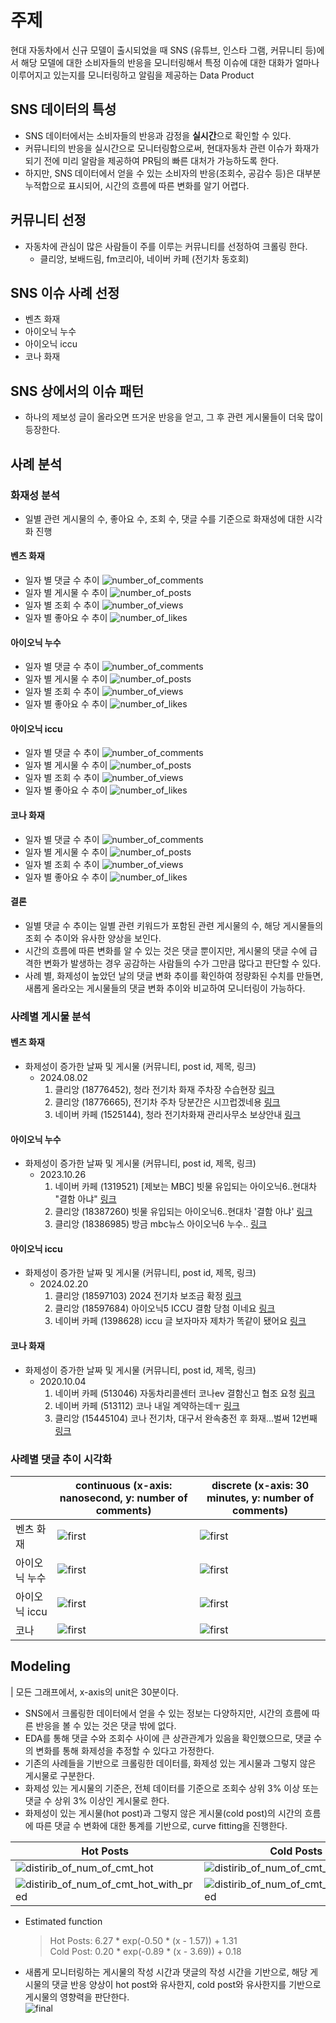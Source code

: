 # 주제
현대 자동차에서 신규 모델이 출시되었을 때 SNS (유튜브, 인스타 그램, 커뮤니티 등)에서 해당 모델에 대한 소비자들의 반응을 모니터링해서 특정 이슈에 대한 대화가 얼마나 이루어지고 있는지를 모니터링하고 알림을 제공하는 Data Product

## SNS 데이터의 특성
- SNS 데이터에서는 소비자들의 반응과 감정을 **실시간**으로 확인할 수 있다.
- 커뮤니티의 반응을 실시간으로 모니터링함으로써, 현대자동차 관련 이슈가 화재가 되기 전에 미리 알람을 제공하여 PR팀의 빠른 대처가 가능하도록 한다. 
- 하지만, SNS 데이터에서 얻을 수 있는 소비자의 반응(조회수, 공감수 등)은 대부분 누적합으로 표시되어, 시간의 흐름에 따른 변화를 알기 어렵다.

## 커뮤니티 선정
- 자동차에 관심이 많은 사람들이 주를 이루는 커뮤니티를 선정하여 크롤링 한다.
    - 클리앙, 보배드림, fm코리아, 네이버 카페 (전기차 동호회)

## SNS 이슈 사례 선정
- 벤츠 화재
- 아이오닉 누수
- 아이오닉 iccu
- 코나 화재

## SNS 상에서의 이슈 패턴
- 하나의 제보성 글이 올라오면 뜨거운 반응을 얻고, 그 후 관련 게시물들이 더욱 많이 등장한다.

## 사례 분석
### 화재성 분석
- 일별 관련 게시물의 수, 좋아요 수, 조회 수, 댓글 수를 기준으로 화재성에 대한 시각화 진행

#### 벤츠 화재
- 일자 별 댓글 수 추이
![number_of_comments](https://github.com/user-attachments/assets/b27bb594-9bde-46f7-8e9e-0d13524bc6c6)
- 일자 별 게시물 수 추이
![number_of_posts](https://github.com/user-attachments/assets/5612b55e-610f-41ef-bb69-40e54a3a2c37)
- 일자 별 조회 수 추이
![number_of_views](https://github.com/user-attachments/assets/989892a0-170d-4282-9bff-94bb2817e0bc)
- 일자 별 좋아요 수 추이
![number_of_likes](https://github.com/user-attachments/assets/537518eb-4f9e-4c7d-adab-3edfd7cd21de)

#### 아이오닉 누수
- 일자 별 댓글 수 추이
![number_of_comments](https://github.com/user-attachments/assets/a2e777d1-09e4-447e-adc4-4a9aea0f2ad5)
- 일자 별 게시물 수 추이
![number_of_posts](https://github.com/user-attachments/assets/37507730-b4cb-4216-be59-af2d5e67e2f3)
- 일자 별 조회 수 추이
![number_of_views](https://github.com/user-attachments/assets/6cfebae4-3488-4e76-b033-14c5483debbd)
- 일자 별 좋아요 수 추이
![number_of_likes](https://github.com/user-attachments/assets/66fe35a2-0cfa-458c-bd6d-f1f076fa0d3b)

#### 아이오닉 iccu
- 일자 별 댓글 수 추이
![number_of_comments](https://github.com/user-attachments/assets/1dedb9e1-e914-4530-8997-1e337b96a45f)
- 일자 별 게시물 수 추이
![number_of_posts](https://github.com/user-attachments/assets/2000a0f2-1de2-40e0-8d33-44750283e2b3)
- 일자 별 조회 수 추이
![number_of_views](https://github.com/user-attachments/assets/4b125dc2-c34d-418c-a851-fe35cd506354)
- 일자 별 좋아요 수 추이
![number_of_likes](https://github.com/user-attachments/assets/b74dcf6c-4679-4f65-82bb-09b6b6ab0363)

#### 코나 화재
- 일자 별 댓글 수 추이
![number_of_comments](https://github.com/user-attachments/assets/0660b99a-65e9-4225-8be6-2217aa2f5b03)
- 일자 별 게시물 수 추이
![number_of_posts](https://github.com/user-attachments/assets/04707d75-19d9-4c4a-bd31-ca8b362225ab)
- 일자 별 조회 수 추이
![number_of_views](https://github.com/user-attachments/assets/4a8ce368-5ab8-4de7-8380-38ee9dfb153f)
- 일자 별 좋아요 수 추이
![number_of_likes](https://github.com/user-attachments/assets/cb8bbe2c-0d8f-4011-b877-56505f6cf6eb)

#### 결론
- 일별 댓글 수 추이는 일별 관련 키워드가 포함된 관련 게시물의 수, 해당 게시물들의 조회 수 추이와 유사한 양상을 보인다.
- 시간의 흐름에 따른 변화를 알 수 있는 것은 댓글 뿐이지만, 게시물의 댓글 수에 급격한 변화가 발생하는 경우 공감하는 사람들의 수가 그만큼 많다고 판단할 수 있다.
- 사례 별, 화제성이 높았던 날의 댓글 변화 추이를 확인하여 정량화된 수치를 만들면, 새롭게 올라오는 게시물들의 댓글 변화 추이와 비교하여 모니터링이 가능하다.

### 사례별 게시물 분석
#### 벤츠 화재
- 화제성이 증가한 날짜 및 게시물 (커뮤니티, post id, 제목, 링크)
    - 2024.08.02 
        1. 클리앙 (18776452), 청라 전기차 화재 주차장 수습현장 [링크](https://www.clien.net/service/board/cm_car/18776452?combine=true&q=%EB%B2%A4%EC%B8%A0+%ED%99%94%EC%9E%AC&p=3&sort=recency&boardCd=&isBoard=false)
        2. 클리앙 (18776665), 전기차 주차 당분간은 시끄럽겠네용 [링크](https://www.clien.net/service/board/cm_car/18776665?combine=true&q=%EB%B2%A4%EC%B8%A0+%ED%99%94%EC%9E%AC&p=3&sort=recency&boardCd=&isBoard=false)
        3. 네이버 카페 (1525144), 청라 전기차화재 관리사무소 보상안내 [링크](https://cafe.naver.com/ca-fe/ArticleRead.nhn?clubid=21771803&page=16&userDisplay=50&inCafeSearch=true&searchBy=0&query=%EB%B2%A4%EC%B8%A0+%ED%99%94%EC%9E%AC&includeAll=&exclude=&include=&exact=&searchdate=2024-08-012024-08-30&media=0&sortBy=date&articleid=1525144&referrerAllArticles=true)
    
#### 아이오닉 누수
- 화제성이 증가한 날짜 및 게시물 (커뮤니티, post id, 제목, 링크)
    - 2023.10.26
        1. 네이버 카페 (1319521) [제보는 MBC] 빗물 유입되는 아이오닉6‥현대차 "결함 아냐" [링크](https://cafe.naver.com/ca-fe/ArticleRead.nhn?clubid=21771803&page=4&userDisplay=50&inCafeSearch=true&searchBy=0&query=%EC%95%84%EC%9D%B4%EC%98%A4%EB%8B%89+%EB%88%84%EC%88%98&includeAll=&exclude=&include=&exact=&searchdate=2023-08-312024-02-29&media=0&sortBy=date&articleid=1319521&referrerAllArticles=true)
        2. 클리앙 (18387260) 빗물 유입되는 아이오닉6‥현대차 '결함 아냐' [링크](https://www.clien.net/service/board/park/18387260?combine=true&q=%EC%95%84%EC%9D%B4%EC%98%A4%EB%8B%89+%EB%88%84%EC%88%98&p=1&sort=recency&boardCd=&isBoard=false)
        3. 클리앙 (18386985) 방금 mbc뉴스 아이오닉6 누수.. [링크](https://www.clien.net/service/board/park/18386985?combine=true&q=%EC%95%84%EC%9D%B4%EC%98%A4%EB%8B%89+%EB%88%84%EC%88%98&p=1&sort=recency&boardCd=&isBoard=false)

#### 아이오닉 iccu
- 화제성이 증가한 날짜 및 게시물 (커뮤니티, post id, 제목, 링크)
    - 2024.02.20
        1. 클리앙 (18597103) 2024 전기차 보조금 확정 [링크](https://www.clien.net/service/board/park/18597103?combine=true&q=%EC%95%84%EC%9D%B4%EC%98%A4%EB%8B%89+iccu&p=8&sort=recency&boardCd=&isBoard=false)
        2. 클리앙 (18597684) 아이오닉5 ICCU 결함 당첨 이네요 [링크](https://www.clien.net/service/board/cm_car/18597684?combine=true&q=%EC%95%84%EC%9D%B4%EC%98%A4%EB%8B%89+iccu&p=7&sort=recency&boardCd=&isBoard=false)
        3. 네이버 카페 (1398628) iccu 글 보자마자 제차가 똑같이 됐어요 [링크](https://cafe.naver.com/ca-fe/ArticleRead.nhn?clubid=21771803&page=2&userDisplay=50&inCafeSearch=true&searchBy=0&query=%EC%95%84%EC%9D%B4%EC%98%A4%EB%8B%89+iccu&includeAll=&exclude=&include=&exact=&searchdate=2023-08-312024-02-29&media=0&sortBy=date&articleid=1398628&referrerAllArticles=true)

#### 코나 화재
- 화제성이 증가한 날짜 및 게시물 (커뮤니티, post id, 제목, 링크)
    - 2020.10.04
        1. 네이버 카페 (513046) 자동차리콜센터 코나ev 결함신고 협조 요청 [링크](https://cafe.naver.com/ca-fe/ArticleRead.nhn?clubid=21771803&page=27&userDisplay=50&inCafeSearch=true&searchBy=0&query=%EC%BD%94%EB%82%98+%ED%99%94%EC%9E%AC&includeAll=&exclude=&include=&exact=&searchdate=2020-07-312021-01-31&media=0&sortBy=date&articleid=513046&referrerAllArticles=true)
        2. 네이버 카페 (513112) 코나 내일 계약하는데ㅜ [링크](https://cafe.naver.com/ca-fe/ArticleRead.nhn?clubid=21771803&page=27&userDisplay=50&inCafeSearch=true&searchBy=0&query=%EC%BD%94%EB%82%98+%ED%99%94%EC%9E%AC&includeAll=&exclude=&include=&exact=&searchdate=2020-07-312021-01-31&media=0&sortBy=date&articleid=513112&referrerAllArticles=true)
        3. 클리앙 (15445104) 코나 전기차, 대구서 완속충전 후 화재...벌써 12번째 [링크](https://www.clien.net/service/board/cm_car/15445104?combine=true&q=%EC%BD%94%EB%82%98+%ED%99%94%EC%9E%AC&p=25&sort=recency&boardCd=&isBoard=false)

### 사례별 댓글 추이 시각화
| |continuous (x-axis: nanosecond, y: number of comments) | discrete (x-axis: 30 minutes, y: number of comments)|
|--|--|--|
|벤츠 화재|![first](https://github.com/user-attachments/assets/22f33706-a26d-4d20-a07d-9871576e9b50)|![first](https://github.com/user-attachments/assets/ecf5b98e-ed05-4408-b45c-0d48d4d50fb2)|
|아이오닉 누수|![first](https://github.com/user-attachments/assets/33c26949-3d25-4a57-9f39-fb11cc12e56d)|![first](https://github.com/user-attachments/assets/b7e8d233-0281-4270-bae9-6d13f11e4b0f)|
|아이오닉 iccu|![first](https://github.com/user-attachments/assets/9d21457c-9700-4546-9efc-1acda4066148)|![first](https://github.com/user-attachments/assets/9ccdd16b-1000-4e61-8426-306c3c3c6ca2)|
|코나|![first](https://github.com/user-attachments/assets/b0662d39-7941-4145-8ff5-92816b74212a)|![first](https://github.com/user-attachments/assets/01c44408-ffdb-48e1-b6a3-f6ccb20a7878)|

## Modeling
| 모든 그래프에서, x-axis의 unit은 30분이다.

- SNS에서 크롤링한 데이터에서 얻을 수 있는 정보는 다양하지만, 시간의 흐름에 따른 반응을 볼 수 있는 것은 댓글 밖에 없다.
- EDA를 통해 댓글 수와 조회수 사이에 큰 상관관계가 있음을 확인했으므로, 댓글 수의 변화를 통해 화제성을 추정할 수 있다고 가정한다.
- 기존의 사례들을 기반으로 크롤링한 데이터를, 화제성 있는 게시물과 그렇지 않은 게시물로 구분한다.
- 화제성 있는 게시물의 기준은, 전체 데이터를 기준으로 조회수 상위 3% 이상 또는 댓글 수 상위 3% 이상인 게시물로 한다.
- 화제성이 있는 게시물(hot post)과 그렇지 않은 게시물(cold post)의 시간의 흐름에 따른 댓글 수 변화에 대한 통계를 기반으로, curve fitting을 진행한다.

|Hot Posts| Cold Posts|
|--|--|
|![distirib_of_num_of_cmt_hot](https://github.com/user-attachments/assets/8cea6824-7f56-40a0-977c-f8c4ed551c0e)| ![distirib_of_num_of_cmt_cold](https://github.com/user-attachments/assets/01bf2c7e-9dc5-49c3-8903-f1c1335227a4)|
|![distirib_of_num_of_cmt_hot_with_pred](https://github.com/user-attachments/assets/7560ff7b-0dc6-4968-9bec-ec81a18d4ae6)|![distirib_of_num_of_cmt_cold_with_pred](https://github.com/user-attachments/assets/de2efc0e-7fcc-4cb3-9369-1e6039b4fb4a)| 

- Estimated function
    > Hot Posts: 6.27 * exp(-0.50 * (x - 1.57)) + 1.31   
    > Cold Post: 0.20 * exp(-0.89 * (x - 3.69)) + 0.18

- 새롭게 모니터링하는 게시물의 작성 시간과 댓글의 작성 시간을 기반으로, 해당 게시물의 댓글 반응 양상이 hot post와 유사한지, cold post와 유사한지를 기반으로 게시물의 영향력을 판단한다.   
![final](https://github.com/user-attachments/assets/870588f6-dd08-46ee-aa69-a790093aaf90)